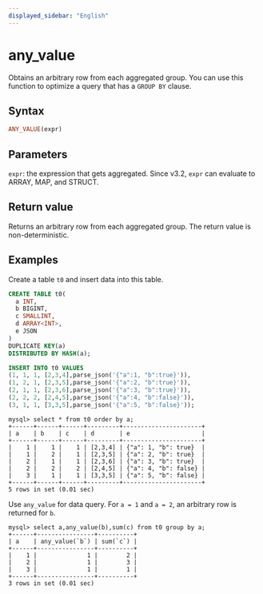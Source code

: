 ```yaml
---
displayed_sidebar: "English"
---
```


# any_value



Obtains an arbitrary row from each aggregated group. You can use this function to optimize a query that has a `GROUP BY` clause.

## Syntax

```Haskell
ANY_VALUE(expr)
```

## Parameters

`expr`: the expression that gets aggregated. Since v3.2, `expr` can evaluate to ARRAY, MAP, and STRUCT.

## Return value

Returns an arbitrary row from each aggregated group. The return value is non-deterministic.

## Examples

Create a table `t0` and insert data into this table.

```sql
CREATE TABLE t0(
  a INT,
  b BIGINT,
  c SMALLINT,
  d ARRAY<INT>,
  e JSON
)
DUPLICATE KEY(a)
DISTRIBUTED BY HASH(a);

INSERT INTO t0 VALUES
(1, 1, 1, [2,3,4],parse_json('{"a":1, "b":true}')),
(1, 2, 1, [2,3,5],parse_json('{"a":2, "b":true}')),
(2, 1, 1, [2,3,6],parse_json('{"a":3, "b":true}')),
(2, 2, 2, [2,4,5],parse_json('{"a":4, "b":false}')),
(3, 1, 1, [3,3,5],parse_json('{"a":5, "b":false}'));
```

```plain text
mysql> select * from t0 order by a;
+------+------+------+---------+----------------------+
| a    | b    | c    | d       | e                    |
+------+------+------+---------+----------------------+
|    1 |    1 |    1 | [2,3,4] | {"a": 1, "b": true}  | 
|    1 |    2 |    1 | [2,3,5] | {"a": 2, "b": true}  | 
|    2 |    1 |    1 | [2,3,6] | {"a": 3, "b": true}  | 
|    2 |    2 |    2 | [2,4,5] | {"a": 4, "b": false} | 
|    3 |    1 |    1 | [3,3,5] | {"a": 5, "b": false} | 
+------+------+------+---------+----------------------+
5 rows in set (0.01 sec)
```

Use `any_value` for data query. For `a = 1` and `a = 2`, an arbitrary row is returned for `b`.

```plain text
mysql> select a,any_value(b),sum(c) from t0 group by a;
+------+----------------+----------+
| a    | any_value(`b`) | sum(`c`) |
+------+----------------+----------+
|    1 |              1 |        2 |
|    2 |              1 |        3 |
|    3 |              1 |        1 |
+------+----------------+----------+
3 rows in set (0.01 sec)
```
